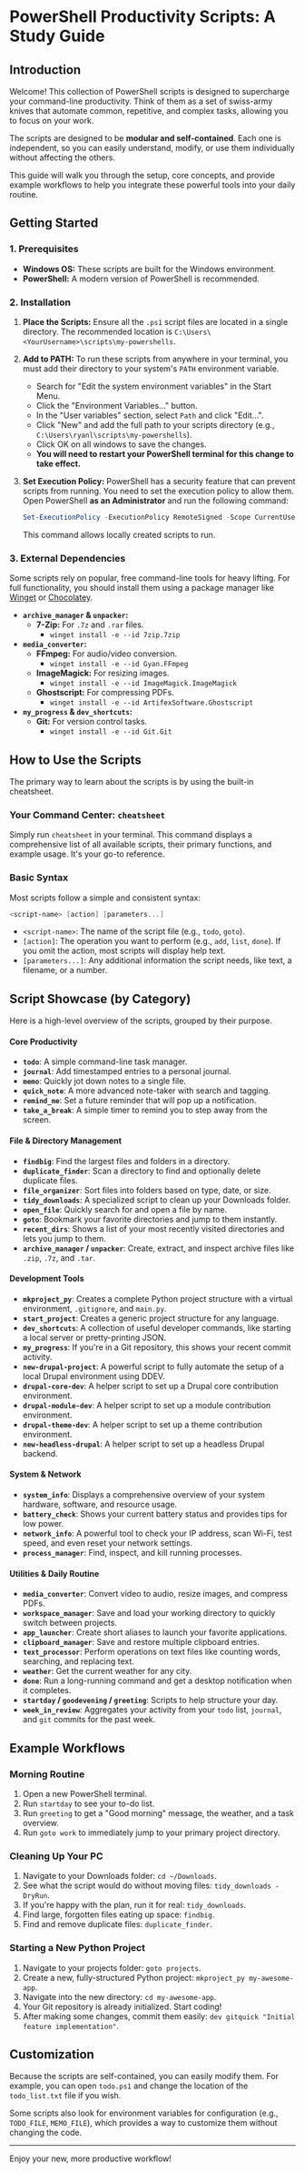 # PowerShell Productivity Scripts: A Study Guide

## Introduction

Welcome! This collection of PowerShell scripts is designed to supercharge your command-line productivity. Think of them as a set of swiss-army knives that automate common, repetitive, and complex tasks, allowing you to focus on your work.

The scripts are designed to be **modular and self-contained**. Each one is independent, so you can easily understand, modify, or use them individually without affecting the others.

This guide will walk you through the setup, core concepts, and provide example workflows to help you integrate these powerful tools into your daily routine.

## Getting Started

### 1. Prerequisites

*   **Windows OS:** These scripts are built for the Windows environment.
*   **PowerShell:** A modern version of PowerShell is recommended.

### 2. Installation

1.  **Place the Scripts:**
    Ensure all the `.ps1` script files are located in a single directory. The recommended location is `C:\Users\<YourUsername>\scripts\my-powershells`.

2.  **Add to PATH:**
    To run these scripts from anywhere in your terminal, you must add their directory to your system's `PATH` environment variable.
    *   Search for "Edit the system environment variables" in the Start Menu.
    *   Click the "Environment Variables..." button.
    *   In the "User variables" section, select `Path` and click "Edit...".
    *   Click "New" and add the full path to your scripts directory (e.g., `C:\Users\ryanl\scripts\my-powershells`).
    *   Click OK on all windows to save the changes.
    *   **You will need to restart your PowerShell terminal for this change to take effect.**

3.  **Set Execution Policy:**
    PowerShell has a security feature that can prevent scripts from running. You need to set the execution policy to allow them. Open PowerShell **as an Administrator** and run the following command:
    ```powershell
    Set-ExecutionPolicy -ExecutionPolicy RemoteSigned -Scope CurrentUser
    ```
    This command allows locally created scripts to run.

### 3. External Dependencies

Some scripts rely on popular, free command-line tools for heavy lifting. For full functionality, you should install them using a package manager like [Winget](https://docs.microsoft.com/en-us/windows/package-manager/winget/) or [Chocolatey](https://chocolatey.org/).

*   **`archive_manager` & `unpacker`:**
    *   **7-Zip:** For `.7z` and `.rar` files.
        *   `winget install -e --id 7zip.7zip`
*   **`media_converter`:**
    *   **FFmpeg:** For audio/video conversion.
        *   `winget install -e --id Gyan.FFmpeg`
    *   **ImageMagick:** For resizing images.
        *   `winget install -e --id ImageMagick.ImageMagick`
    *   **Ghostscript:** For compressing PDFs.
        *   `winget install -e --id ArtifexSoftware.Ghostscript`
*   **`my_progress` & `dev_shortcuts`:**
    *   **Git:** For version control tasks.
        *   `winget install -e --id Git.Git`

## How to Use the Scripts

The primary way to learn about the scripts is by using the built-in cheatsheet.

### Your Command Center: `cheatsheet`

Simply run `cheatsheet` in your terminal. This command displays a comprehensive list of all available scripts, their primary functions, and example usage. It's your go-to reference.

### Basic Syntax

Most scripts follow a simple and consistent syntax:

```powershell
<script-name> [action] [parameters...] 
```

*   `<script-name>`: The name of the script file (e.g., `todo`, `goto`).
*   `[action]`: The operation you want to perform (e.g., `add`, `list`, `done`). If you omit the action, most scripts will display help text.
*   `[parameters...]`: Any additional information the script needs, like text, a filename, or a number.

## Script Showcase (by Category)

Here is a high-level overview of the scripts, grouped by their purpose.

#### Core Productivity

*   **`todo`**: A simple command-line task manager.
*   **`journal`**: Add timestamped entries to a personal journal.
*   **`memo`**: Quickly jot down notes to a single file.
*   **`quick_note`**: A more advanced note-taker with search and tagging.
*   **`remind_me`**: Set a future reminder that will pop up a notification.
*   **`take_a_break`**: A simple timer to remind you to step away from the screen.

#### File & Directory Management

*   **`findbig`**: Find the largest files and folders in a directory.
*   **`duplicate_finder`**: Scan a directory to find and optionally delete duplicate files.
*   **`file_organizer`**: Sort files into folders based on type, date, or size.
*   **`tidy_downloads`**: A specialized script to clean up your Downloads folder.
*   **`open_file`**: Quickly search for and open a file by name.
*   **`goto`**: Bookmark your favorite directories and jump to them instantly.
*   **`recent_dirs`**: Shows a list of your most recently visited directories and lets you jump to them.
*   **`archive_manager` / `unpacker`**: Create, extract, and inspect archive files like `.zip`, `.7z`, and `.tar`.

#### Development Tools

*   **`mkproject_py`**: Creates a complete Python project structure with a virtual environment, `.gitignore`, and `main.py`.
*   **`start_project`**: Creates a generic project structure for any language.
*   **`dev_shortcuts`**: A collection of useful developer commands, like starting a local server or pretty-printing JSON.
*   **`my_progress`**: If you're in a Git repository, this shows your recent commit activity.
*   **`new-drupal-project`**: A powerful script to fully automate the setup of a local Drupal environment using DDEV.
*   **`drupal-core-dev`**: A helper script to set up a Drupal core contribution environment.
*   **`drupal-module-dev`**: A helper script to set up a module contribution environment.
*   **`drupal-theme-dev`**: A helper script to set up a theme contribution environment.
*   **`new-headless-drupal`**: A helper script to set up a headless Drupal backend.

#### System & Network

*   **`system_info`**: Displays a comprehensive overview of your system hardware, software, and resource usage.
*   **`battery_check`**: Shows your current battery status and provides tips for low power.
*   **`network_info`**: A powerful tool to check your IP address, scan Wi-Fi, test speed, and even reset your network settings.
*   **`process_manager`**: Find, inspect, and kill running processes.

#### Utilities & Daily Routine

*   **`media_converter`**: Convert video to audio, resize images, and compress PDFs.
*   **`workspace_manager`**: Save and load your working directory to quickly switch between projects.
*   **`app_launcher`**: Create short aliases to launch your favorite applications.
*   **`clipboard_manager`**: Save and restore multiple clipboard entries.
*   **`text_processor`**: Perform operations on text files like counting words, searching, and replacing text.
*   **`weather`**: Get the current weather for any city.
*   **`done`**: Run a long-running command and get a desktop notification when it completes.
*   **`startday` / `goodevening` / `greeting`**: Scripts to help structure your day.
*   **`week_in_review`**: Aggregates your activity from your `todo` list, `journal`, and `git` commits for the past week.

## Example Workflows

### Morning Routine

1.  Open a new PowerShell terminal.
2.  Run `startday` to see your to-do list.
3.  Run `greeting` to get a "Good morning" message, the weather, and a task overview.
4.  Run `goto work` to immediately jump to your primary project directory.

### Cleaning Up Your PC

1.  Navigate to your Downloads folder: `cd ~/Downloads`.
2.  See what the script would do without moving files: `tidy_downloads -DryRun`.
3.  If you're happy with the plan, run it for real: `tidy_downloads`.
4.  Find large, forgotten files eating up space: `findbig`.
5.  Find and remove duplicate files: `duplicate_finder`.

### Starting a New Python Project

1.  Navigate to your projects folder: `goto projects`.
2.  Create a new, fully-structured Python project: `mkproject_py my-awesome-app`.
3.  Navigate into the new directory: `cd my-awesome-app`.
4.  Your Git repository is already initialized. Start coding!
5.  After making some changes, commit them easily: `dev gitquick "Initial feature implementation"`.

## Customization

Because the scripts are self-contained, you can easily modify them. For example, you can open `todo.ps1` and change the location of the `todo_list.txt` file if you wish.

Some scripts also look for environment variables for configuration (e.g., `TODO_FILE`, `MEMO_FILE`), which provides a way to customize them without changing the code.

---

Enjoy your new, more productive workflow!
